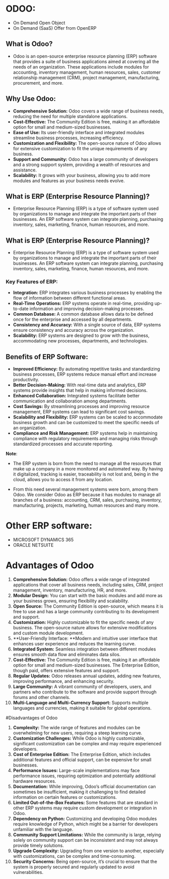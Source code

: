 # ODOO:
- On Demand Open Object
- On Demand (SaaS) Offer from OpenERP

## What is Odoo?
- Odoo is an open-source enterprise resource planning (ERP) software that provides a suite of business applications aimed at covering all the needs of an organization. These applications include modules for accounting, inventory management, human resources, sales, customer relationship management (CRM), project management, manufacturing, procurement, and more.


## Why Use Odoo:
- **Comprehensive Solution:** Odoo covers a wide range of business needs, reducing the need for multiple standalone applications.
- **Cost-Effective:** The Community Edition is free, making it an affordable option for small and medium-sized businesses.
- **Ease of Use:** Its user-friendly interface and integrated modules streamline business processes, increasing efficiency.
- **Customization and Flexibility:** The open-source nature of Odoo allows for extensive customization to fit the unique requirements of any business.
- **Support and Community:** Odoo has a large community of developers and a strong support system, providing a wealth of resources and assistance.
- **Scalability:** It grows with your business, allowing you to add more modules and features as your business needs evolve.

## What is ERP (Enterprise Resource Planning)?
- Enterprise Resource Planning (ERP) is a type of software system used by organizations to manage and integrate the important parts of their businesses. An ERP software system can integrate planning, purchasing inventory, sales, marketing, finance, human resources, and more.


## What is ERP (Enterprise Resource Planning)?
- Enterprise Resource Planning (ERP) is a type of software system used by organizations to manage and integrate the important parts of their businesses. An ERP software system can integrate planning, purchasing inventory, sales, marketing, finance, human resources, and more.

### Key Features of ERP:
- **Integration:** ERP integrates various business processes by enabling the flow of information between different functional areas.
- **Real-Time Operations:** ERP systems operate in real-time, providing up-to-date information and improving decision-making processes.
- **Common Database:** A common database allows data to be defined once for the enterprise and accessed by all departments.
- **Consistency and Accuracy:** With a single source of data, ERP systems ensure consistency and accuracy across the organization.
- **Scalability:** ERP systems are designed to grow with the business, accommodating new processes, departments, and technologies.

## Benefits of ERP Software:
- **Improved Efficiency:** By automating repetitive tasks and standardizing business processes, ERP systems reduce manual effort and increase productivity.
- **Better Decision-Making:** With real-time data and analytics, ERP systems provide insights that help in making informed decisions.
- **Enhanced Collaboration:** Integrated systems facilitate better communication and collaboration among departments.
- **Cost Savings:** By streamlining processes and improving resource management, ERP systems can lead to significant cost savings.
- **Scalability and Flexibility:** ERP systems can be scaled to accommodate business growth and can be customized to meet the specific needs of an organization.
- **Compliance and Risk Management:** ERP systems help in maintaining compliance with regulatory requirements and managing risks through standardized processes and accurate reporting.

**Note**:
- The ERP system is born from the need to manage all the resources that make up a company in a more monitored and automated way. By having it digitalized, tracking is easier, traceability is not lost and, being in the cloud, allows you to access it from any location.

- From this need several management systems were born, among them Odoo. We consider Odoo as ERP because it has modules to manage all branches of a business: accounting, CRM, sales, purchasing, inventory, manufacturing, projects, marketing, human resources and many more.

# Other ERP software:
- MICROSOFT DYNAMICS 365
- ORACLE NETSUITE


# Advantages of Odoo
1. **Comprehensive Solution:** Odoo offers a wide range of integrated applications that cover all business needs, including sales, CRM, project management, inventory, manufacturing, HR, and more.
2. **Modular Design:** You can start with the basic modules and add more as your business grows, ensuring flexibility and scalability.
3. **Open Source:** The Community Edition is open-source, which means it is free to use and has a large community contributing to its development and support.
4. **Customization:** Highly customizable to fit the specific needs of any business. The open-source nature allows for extensive modifications and custom module development.
5. **User-Friendly Interface: **Modern and intuitive user interface that enhances user experience and reduces the learning curve.
6. **Integrated System:** Seamless integration between different modules ensures smooth data flow and eliminates data silos.
7. **Cost-Effective:** The Community Edition is free, making it an affordable option for small and medium-sized businesses. The Enterprise Edition, though paid, offers extensive features and support.
8. **Regular Updates:** Odoo releases annual updates, adding new features, improving performance, and enhancing security.
9. **Large Community:** A vibrant community of developers, users, and partners who contribute to the software and provide support through forums and other channels.
10. **Multi-Language and Multi-Currency Support:** Supports multiple languages and currencies, making it suitable for global operations.

#Disadvantages of Odoo
1. **Complexity:** The wide range of features and modules can be overwhelming for new users, requiring a steep learning curve.
2. **Customization Challenges:** While Odoo is highly customizable, significant customization can be complex and may require experienced developers.
3. **Cost of Enterprise Edition:** The Enterprise Edition, which includes additional features and official support, can be expensive for small businesses.
4. **Performance Issues:** Large-scale implementations may face performance issues, requiring optimization and potentially additional hardware resources.
5. **Documentation:** While improving, Odoo’s official documentation can sometimes be insufficient, making it challenging to find detailed information on certain features or customizations.
6. **Limited Out-of-the-Box Features:** Some features that are standard in other ERP systems may require custom development or integration in Odoo.
7. **Dependency on Python:** Customizing and developing Odoo modules require knowledge of Python, which might be a barrier for developers unfamiliar with the language.
8. **Community Support Limitations:** While the community is large, relying solely on community support can be inconsistent and may not always provide timely solutions.
9. **Upgrade Complexity:** Upgrading from one version to another, especially with customizations, can be complex and time-consuming.
10. **Security Concerns:** Being open-source, it’s crucial to ensure that the system is properly secured and regularly updated to avoid vulnerabilities.
